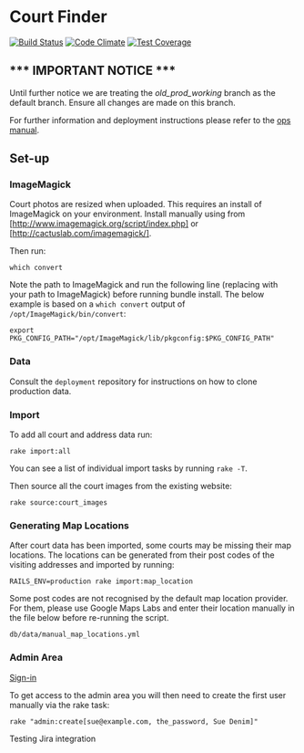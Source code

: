 # Court Finder

[![Build Status](https://api.shippable.com/projects/54325aba80088cee586d4ca6/badge?branchName=master)](https://app.shippable.com/projects/54325aba80088cee586d4ca6/builds/latest)
[![Code Climate](https://codeclimate.com/github/ministryofjustice/courtfinder/badges/gpa.svg)](https://codeclimate.com/github/ministryofjustice/courtfinder)
[![Test Coverage](https://codeclimate.com/github/ministryofjustice/courtfinder/badges/coverage.svg)](https://codeclimate.com/github/ministryofjustice/courtfinder)

## *** IMPORTANT NOTICE ***
Until further notice we are treating the *old_prod_working* branch as the default
branch. Ensure all changes are made on this branch.

For further information and deployment instructions please refer to the [ops
manual](https://opsmanual.dsd.io/run_books/courtfinder.html#non-master-branch-approach-use-this-until-further-notice).

## Set-up

### ImageMagick

Court photos are resized when uploaded. This requires an install of ImageMagick on your environment. Install manually using from [http://www.imagemagick.org/script/index.php] or [http://cactuslab.com/imagemagick/].

Then run:

    which convert

Note the path to ImageMagick and run the following line (replacing with your path to ImageMagick) before running bundle install. The below example is based on a `which convert` output of `/opt/ImageMagick/bin/convert`:

    export PKG_CONFIG_PATH="/opt/ImageMagick/lib/pkgconfig:$PKG_CONFIG_PATH"

### Data

Consult the `deployment` repository for instructions on how to clone production data.

### Import

To add all court and address data run:

    rake import:all

You can see a list of individual import tasks by running `rake -T`.

Then source all the court images from the existing website:

    rake source:court_images

### Generating Map Locations

After court data has been imported, some courts may be missing their map locations. The locations can be generated from their post codes of the visiting addresses and imported by running:

    RAILS_ENV=production rake import:map_location

Some post codes are not recognised by the default map location provider. For them, please use Google Maps Labs and enter their location manually in the file below before re-running the script.

    db/data/manual_map_locations.yml

### Admin Area

[Sign-in](http://localhost:3000/admin/users/sign_in)

To get access to the admin area you will then need to create the first user manually via the rake task:

    rake "admin:create[sue@example.com, the_password, Sue Denim]"

Testing Jira integration


